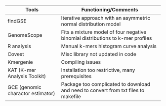 | Tools | Functioning/Comments|
|-------|--------------------|
|findGSE| Iterative approach with an asymmetric normal distribution model |
|GenomeScope| Fits a mixture model of four negative binomial distributions to k-mer profiles |
|R analysis| Manual k-mers histogram curve analysis |
|Covest| Misc library not updated in code |
|Kmergenie| Compiling issues |
|KAT (K-mer Analysis Toolkit)| Installation too restrictive, many prerequisites|
|GCE (genomic charactor estimator)| Package too complicated to download and need to convert from txt files to makefile |
